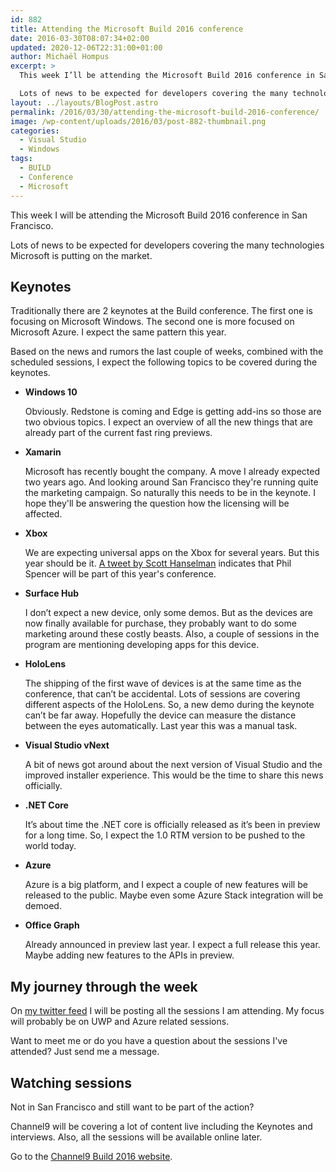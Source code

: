 ```yaml
---
id: 882
title: Attending the Microsoft Build 2016 conference
date: 2016-03-30T08:07:34+02:00
updated: 2020-12-06T22:31:00+01:00
author: Michaël Hompus
excerpt: >
  This week I’ll be attending the Microsoft Build 2016 conference in San Francisco.

  Lots of news to be expected for developers covering the many technologies Microsoft is putting on the market.
layout: ../layouts/BlogPost.astro
permalink: /2016/03/30/attending-the-microsoft-build-2016-conference/
image: /wp-content/uploads/2016/03/post-882-thumbnail.png
categories:
  - Visual Studio
  - Windows
tags:
  - BUILD
  - Conference
  - Microsoft
---
```


This week I will be attending the Microsoft Build 2016 conference in San Francisco.

Lots of news to be expected for developers covering the many technologies Microsoft is putting on the market.

<!--more-->

## Keynotes

Traditionally there are 2 keynotes at the Build conference.
The first one is focusing on Microsoft Windows.
The second one is more focused on Microsoft Azure.
I expect the same pattern this year.

Based on the news and rumors the last couple of weeks,
combined with the scheduled sessions,
I expect the following topics to be covered during the keynotes.

- **Windows 10**

  Obviously. Redstone is coming and Edge is getting add-ins so those are two obvious topics.
  I expect an overview of all the new things that are already part of the current fast ring previews.

- **Xamarin**

   Microsoft has recently bought the company.
   A move I already expected two years ago.
   And looking around San Francisco they're running quite the marketing campaign.
   So naturally this needs to be in the keynote.
   I hope they'll be answering the question how the licensing will be affected.

- **Xbox**

   We are expecting universal apps on the Xbox for several years. But this year should be it.
   [A tweet by Scott Hanselman](https://twitter.com/shanselman/status/714939797358260224) indicates that Phil Spencer will be part of this year's conference.

- **Surface Hub**

   I don’t expect a new device, only some demos.
   But as the devices are now finally available for purchase, they probably want to do some marketing around these costly beasts.
   Also, a couple of sessions in the program are mentioning developing apps for this device.

- **HoloLens**

   The shipping of the first wave of devices is at the same time as the conference, that can’t be accidental. Lots of sessions are covering different aspects of the HoloLens.
   So, a new demo during the keynote can’t be far away. Hopefully the device can measure the distance between the eyes automatically. Last year this was a manual task.

- **Visual Studio vNext**

   A bit of news got around about the next version of Visual Studio and the improved installer experience.
   This would be the time to share this news officially.

- **.NET Core**

   It’s about time the .NET core is officially released as it’s been in preview for a long time.
   So, I expect the 1.0 RTM version to be pushed to the world today.

- **Azure**

   Azure is a big platform, and I expect a couple of new features will be released to the public.
   Maybe even some Azure Stack integration will be demoed.

- **Office Graph**

   Already announced in preview last year. I expect a full release this year.
   Maybe adding new features to the APIs in preview.

## My journey through the week

On [my twitter feed](https://twitter.com/eNeRGy164) I will be posting all the sessions I am attending.
My focus will probably be on UWP and Azure related sessions.

Want to meet me or do you have a question about the sessions I've attended?
Just send me a message.

## Watching sessions

Not in San Francisco and still want to be part of the action?

Channel9 will be covering a lot of content live including the Keynotes and interviews.
Also, all the sessions will be available online later.

Go to the [Channel9 Build 2016 website](https://learn.microsoft.com/shows/build-2016/).
